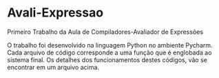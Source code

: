 # Avali-Expressao
Primeiro Trabalho da Aula de Compiladores-Avaliador de Expressões

O trabalho foi desenvolvido na linguagem Python no ambiente Pycharm. Cada arquivo de código corresponde a uma função que é englobada ao sistema final.
Os detalhes dos funcionamentos destes códigos, vão se encontrar em um arquivo acima.  
